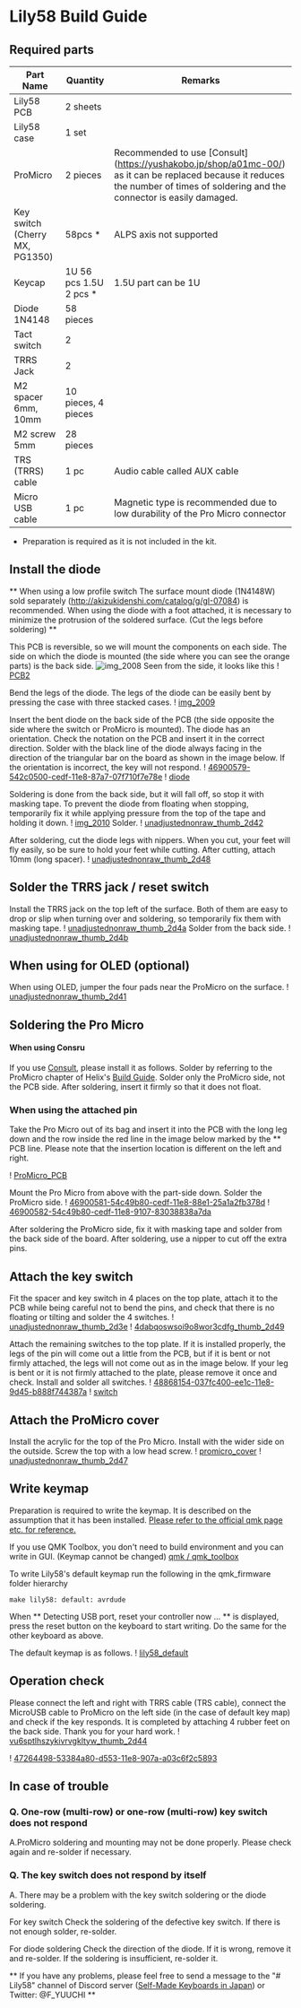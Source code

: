 # Lily58 Build Guide


## Required parts

| Part Name | Quantity | Remarks |
| -------- | ------- | ------- |
| Lily58 PCB | 2 sheets ||
| Lily58 case | 1 set ||
| ProMicro | 2 pieces | Recommended to use [Consult] (https://yushakobo.jp/shop/a01mc-00/) as it can be replaced because it reduces the number of times of soldering and the connector is easily damaged. |
| Key switch (Cherry MX, PG1350) | 58pcs * | ALPS axis not supported |
| Keycap | 1U 56 pcs 1.5U 2 pcs * | 1.5U part can be 1U |
| Diode 1N4148 | 58 pieces ||
| Tact switch | 2 |
| TRRS Jack | 2 ||
| M2 spacer 6mm, 10mm | 10 pieces, 4 pieces ||
| M2 screw 5mm | 28 pieces ||
| TRS (TRRS) cable | 1 pc | Audio cable called AUX cable |
| Micro USB cable | 1 pc | Magnetic type is recommended due to low durability of the Pro Micro connector |

* Preparation is required as it is not included in the kit.


## Install the diode
** When using a low profile switch The surface mount diode (1N4148W) sold separately (http://akizukidenshi.com/catalog/g/gI-07084) is recommended.
When using the diode with a foot attached, it is necessary to minimize the protrusion of the soldered surface. (Cut the legs before soldering) **

This PCB is reversible, so we will mount the components on each side. The side on which the diode is mounted (the side where you can see the orange parts) is the back side.
![img_2008](https://user-images.githubusercontent.com/6285554/52172886-61d20700-27bc-11e9-888f-42a95c7dd569.JPG)
Seen from the side, it looks like this
! [PCB2](https://user-images.githubusercontent.com/6285554/51115630-2642bd80-184c-11e9-93e5-8f85ee5e45b0.png)

Bend the legs of the diode.
The legs of the diode can be easily bent by pressing the case with three stacked cases.
! [img_2009](https://user-images.githubusercontent.com/6285554/52172887-6ac2d880-27bc-11e9-9b3e-378a83c5a881.JPG)
 
 Insert the bent diode on the back side of the PCB (the side opposite the side where the switch or ProMicro is mounted).
The diode has an orientation. Check the notation on the PCB and insert it in the correct direction.
Solder with the black line of the diode always facing in the direction of the triangular bar on the board as shown in the image below. If the orientation is incorrect, the key will not respond.
! [46900579-542c0500-cedf-11e8-87a7-07f710f7e78e](https://user-images.githubusercontent.com/6285554/52002682-f7903c80-2505-11e9-907a-8407568322da.jpg)
! [diode](https://user-images.githubusercontent.com/6285554/48820707-83187f00-ed99-11e8-802e-90b23ca594a0.png)

Soldering is done from the back side, but it will fall off, so stop it with masking tape. To prevent the diode from floating when stopping, temporarily fix it while applying pressure from the top of the tape and holding it down.
! [img_2010](https://user-images.githubusercontent.com/6285554/52172891-829a5c80-27bc-11e9-81ab-878caa8645f6.jpg)
Solder.
! [unadjustednonraw_thumb_2d42](https://user-images.githubusercontent.com/6285554/52172899-b07fa100-27bc-11e9-9210-38bbdfb7d979.jpg)

After soldering, cut the diode legs with nippers. When you cut, your feet will fly easily, so be sure to hold your feet while cutting.
After cutting, attach 10mm (long spacer).
! [unadjustednonraw_thumb_2d48](https://user-images.githubusercontent.com/6285554/52172901-b07fa100-27bc-11e9-88a8-61a0eacfc6a4.jpg)

## Solder the TRRS jack / reset switch
Install the TRRS jack on the top left of the surface. Both of them are easy to drop or slip when turning over and soldering, so temporarily fix them with masking tape.
! [unadjustednonraw_thumb_2d4a](https://user-images.githubusercontent.com/6285554/52172948-8da1bc80-27bd-11e9-928b-fba7b8fa2b49.jpg)
Solder from the back side.
! [unadjustednonraw_thumb_2d4b](https://user-images.githubusercontent.com/6285554/52172964-e6715500-27bd-11e9-9b0a-4186301a1d56.jpg)


## When using for OLED (optional)
When using OLED, jumper the four pads near the ProMicro on the surface.
! [unadjustednonraw_thumb_2d41](https://user-images.githubusercontent.com/6285554/52172989-41a34780-27be-11e9-858a-cc69c2626160.jpg)

## Soldering the Pro Micro
   
#### When using Consru
If you use [Consult](https://yushakobo.jp/shop/a01mc-00/), please install it as follows.
Solder by referring to the ProMicro chapter of Helix's [Build Guide](https://github.com/MakotoKurauchi/helix/blob/master/Doc/buildguide_jp.md#pro-micro).
Solder only the ProMicro side, not the PCB side.
After soldering, insert it firmly so that it does not float.

### When using the attached pin
Take the Pro Micro out of its bag and insert it into the PCB with the long leg down and the row inside the red line in the image below marked by the ** PCB line. Please note that the insertion location is different on the left and right.

! [ProMicro_PCB](https://user-images.githubusercontent.com/6285554/48819671-6a599a80-ed94-11e8-8e5d-6a6abca326a7.png)

Mount the Pro Micro from above with the part-side down.
Solder the ProMicro side.
! [46900581-54c49b80-cedf-11e8-88e1-25a1a2fb378d](https://user-images.githubusercontent.com/6285554/52002684-f95a0000-2505-11e9-83f6-6eb3dc8f2a02.jpg)
! [46900582-54c49b80-cedf-11e8-9107-83038838a7da](https://user-images.githubusercontent.com/6285554/52002687-f9f29680-2505-11e9-9ecf-b7bf3ad9f270.jpg)

After soldering the ProMicro side, fix it with masking tape and solder from the back side of the board.
After soldering, use a nipper to cut off the extra pins.

## Attach the key switch
Fit the spacer and key switch in 4 places on the top plate, attach it to the PCB while being careful not to bend the pins, and check that there is no floating or tilting and solder the 4 switches.
! [unadjustednonraw_thumb_2d3e](https://user-images.githubusercontent.com/6285554/52173011-9a72e000-27be-11e9-9716-4c9a301c35ac.jpg)
! [4dabqoswsoi9o8wor3cdfg_thumb_2d49](https://user-images.githubusercontent.com/6285554/52173013-9fd02a80-27be-11e9-958e-54bb7e929f1d.jpg)

Attach the remaining switches to the top plate.
If it is installed properly, the legs of the pin will come out a little from the PCB, but if it is bent or not firmly attached, the legs will not come out as in the image below. If your leg is bent or it is not firmly attached to the plate, please remove it once and check.
Install and solder all switches.
! [48868154-037fc400-ee1c-11e8-9d45-b888f744387a](https://user-images.githubusercontent.com/6285554/52002691-fb23c380-2505-11e9-8fa1-c75d20d3636d.jpg)
! [switch](https://user-images.githubusercontent.com/6285554/48868657-b7ce1a00-ee1d-11e8-9346-9bfc967e95cf.png)

## Attach the ProMicro cover
Install the acrylic for the top of the Pro Micro.
Install with the wider side on the outside. Screw the top with a low head screw.
! [promicro_cover](https://user-images.githubusercontent.com/6285554/48837829-c4288780-edc9-11e8-8efb-6714d8e68e92.png)
! [unadjustednonraw_thumb_2d47](https://user-images.githubusercontent.com/6285554/52173081-ea9e7200-27bf-11e9-9551-3eb41a0389cb.jpg)
## Write keymap
Preparation is required to write the keymap. It is described on the assumption that it has been installed. [Please refer to the official qmk page etc. for reference. ](https://docs.qmk.fm/#/getting_started_build_tools)
  
If you use QMK Toolbox, you don't need to build environment and you can write in GUI. (Keymap cannot be changed)
[qmk / qmk_toolbox](https://github.com/qmk/qmk_toolbox/releases)

To write Lily58's default keymap run the following in the qmk_firmware folder hierarchy

    make lily58: default: avrdude


When ** Detecting USB port, reset your controller now ... ** is displayed, press the reset button on the keyboard to start writing.
Do the same for the other keyboard as above.

The default keymap is as follows.
! [lily58_default](https://user-images.githubusercontent.com/6285554/47273241-38ee8300-d5cc-11e8-9099-10c1b35e24fc.png)

## Operation check
Please connect the left and right with TRRS cable (TRS cable), connect the MicroUSB cable to ProMicro on the left side (in the case of default key map) and check if the key responds.
It is completed by attaching 4 rubber feet on the back side. Thank you for your hard work.
! [vu6sptlhszykivrvgkltyw_thumb_2d44](https://user-images.githubusercontent.com/6285554/52173150-795fbe80-27c1-11e9-8376-edc698e943e8.jpg)

! [47264498-53384a80-d553-11e8-907a-a03c6f2c5893](https://user-images.githubusercontent.com/6285554/52002699-fd861d80-2505-11e9-96a8-f58a93534255.jpg)

## In case of trouble
### Q. One-row (multi-row) or one-row (multi-row) key switch does not respond
A.ProMicro soldering and mounting may not be done properly. Please check again and re-solder if necessary.

### Q. The key switch does not respond by itself
A. There may be a problem with the key switch soldering or the diode soldering.

For key switch
Check the soldering of the defective key switch. If there is not enough solder, re-solder.
  
For diode soldering
Check the direction of the diode. If it is wrong, remove it and re-solder.
If the soldering is insufficient, re-solder it.

** If you have any problems, please feel free to send a message to the "# Lily58" channel of Discord server ([Self-Made Keyboards in Japan](https://discordapp.com/invite/NM7XtDW)) or Twitter: @F_YUUCHI **
